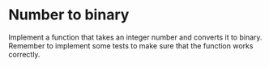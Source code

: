 # Number to binary 
Implement a function that takes an integer number and converts it to binary.
Remember to implement some tests to make sure that the function works correctly.
